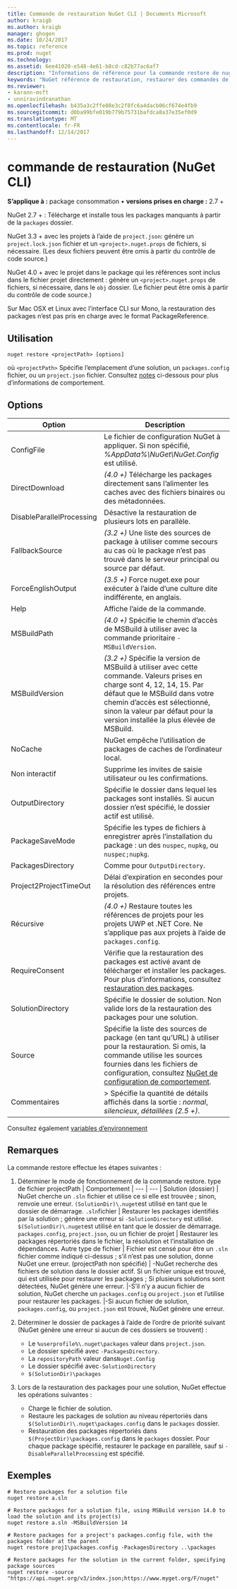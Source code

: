 ```yaml
---
title: Commande de restauration NuGet CLI | Documents Microsoft
author: kraigb
ms.author: kraigb
manager: ghogen
ms.date: 10/24/2017
ms.topic: reference
ms.prod: nuget
ms.technology: 
ms.assetid: 6ee41020-e548-4e61-b8cd-c82b77ac6af7
description: "Informations de référence pour la commande restore de nuget.exe"
keywords: "NuGet référence de restauration, restaurer des commandes de packages"
ms.reviewer:
- karann-msft
- unniravindranathan
ms.openlocfilehash: b435a3c2ffe08e3c2f8fc6a4dacb06cf674e4fb9
ms.sourcegitcommit: d0ba99bfe019b779b75731bafdca8a37e35ef0d9
ms.translationtype: MT
ms.contentlocale: fr-FR
ms.lasthandoff: 12/14/2017
---
```

# <a name="restore-command-nuget-cli"></a>commande de restauration (NuGet CLI)

**S’applique à :** package consommation &bullet; **versions prises en charge :** 2.7 +

NuGet 2.7 + : Télécharge et installe tous les packages manquants à partir de la `packages` dossier.

NuGet 3.3 + avec les projets à l’aide de `project.json`: génère un `project.lock.json` fichier et un `<project>.nuget.props` de fichiers, si nécessaire. (Les deux fichiers peuvent être omis à partir du contrôle de code source.)

NuGet 4.0 + avec le projet dans le package qui les références sont inclus dans le fichier projet directement : génère un `<project>.nuget.props` de fichiers, si nécessaire, dans le `obj` dossier. (Le fichier peut être omis à partir du contrôle de code source.)

Sur Mac OSX et Linux avec l’interface CLI sur Mono, la restauration des packages n’est pas pris en charge avec le format PackageReference.

## <a name="usage"></a>Utilisation

```
nuget restore <projectPath> [options]
```

où `<projectPath>` Spécifie l’emplacement d’une solution, un `packages.config` fichier, ou un `project.json` fichier. Consultez [notes](#remarks) ci-dessous pour plus d’informations de comportement.

## <a name="options"></a>Options

| Option | Description |
| --- | --- |
| ConfigFile | Le fichier de configuration NuGet à appliquer. Si non spécifié, *%AppData%\NuGet\NuGet.Config* est utilisé. |
| DirectDownload | *(4.0 +)*  Télécharge les packages directement sans l’alimenter les caches avec des fichiers binaires ou des métadonnées. |
| DisableParallelProcessing | Désactive la restauration de plusieurs lots en parallèle. |
| FallbackSource | *(3.2 +)*  Une liste des sources de package à utiliser comme secours au cas où le package n’est pas trouvé dans le serveur principal ou source par défaut. |
| ForceEnglishOutput | *(3.5 +)*  Force nuget.exe pour exécuter à l’aide d’une culture dite indifférente, en anglais. |
| Help | Affiche l’aide de la commande. |
| MSBuildPath | *(4.0 +)*  Spécifie le chemin d’accès de MSBuild à utiliser avec la commande prioritaire `-MSBuildVersion`. |
| MSBuildVersion | *(3.2 +)*  Spécifie la version de MSBuild à utiliser avec cette commande. Valeurs prises en charge sont 4, 12, 14, 15. Par défaut que le MSBuild dans votre chemin d’accès est sélectionné, sinon la valeur par défaut pour la version installée la plus élevée de MSBuild. |
| NoCache | NuGet empêche l’utilisation de packages de caches de l’ordinateur local. |
| Non interactif | Supprime les invites de saisie utilisateur ou les confirmations. |
| OutputDirectory | Spécifie le dossier dans lequel les packages sont installés. Si aucun dossier n’est spécifié, le dossier actif est utilisé. |
| PackageSaveMode | Spécifie les types de fichiers à enregistrer après l’installation du package : un des `nuspec`, `nupkg`, ou `nuspec;nupkg`. |
| PackagesDirectory | Comme pour `OutputDirectory`. |
| Project2ProjectTimeOut | Délai d’expiration en secondes pour la résolution des références entre projets. |
| Récursive | *(4.0 +)*  Restaure toutes les références de projets pour les projets UWP et .NET Core. Ne s’applique pas aux projets à l’aide de `packages.config`. |
| RequireConsent | Vérifie que la restauration des packages est activé avant de télécharger et installer les packages. Pour plus d’informations, consultez [restauration des packages](../consume-packages/package-restore.md). |
| SolutionDirectory | Spécifie le dossier de solution. Non valide lors de la restauration des packages pour une solution. |
| Source | Spécifie la liste des sources de package (en tant qu’URL) à utiliser pour la restauration. Si omis, la commande utilise les sources fournies dans les fichiers de configuration, consultez [NuGet de configuration de comportement](../Consume-Packages/Configuring-NuGet-Behavior.md). |
| Commentaires |> Spécifie la quantité de détails affichés dans la sortie : *normal*, *silencieux*, *détaillées (2.5 +)*. |

Consultez également [variables d’environnement](cli-ref-environment-variables.md)

## <a name="remarks"></a>Remarques

La commande restore effectue les étapes suivantes :

1. Déterminer le mode de fonctionnement de la commande restore.
    type de fichier projectPath | Comportement
    | --- | --- |
    Solution (dossier) | NuGet cherche un `.sln` fichier et utilise ce si elle est trouvée ; sinon, renvoie une erreur. `(SolutionDir)\.nuget`est utilisé en tant que le dossier de démarrage.
    `.sln`fichier | Restaurer les packages identifiés par la solution ; génère une erreur si `-SolutionDirectory` est utilisé. `$(SolutionDir)\.nuget`est utilisé en tant que le dossier de démarrage.
    `packages.config`, `project.json`, ou un fichier de projet | Restaurer les packages répertoriés dans le fichier, la résolution et l’installation de dépendances.
    Autre type de fichier | Fichier est censé pour être un `.sln` fichier comme indiqué ci-dessus ; s’il n’est pas une solution, donne NuGet une erreur.
    (projectPath non spécifié) | -NuGet recherche des fichiers de solution dans le dossier actif. Si un fichier unique est trouvé, qui est utilisée pour restaurer les packages ; Si plusieurs solutions sont détectées, NuGet génère une erreur.
    |-S’il n’y a aucun fichier de solution, NuGet cherche un `packages.config` ou `project.json` et l’utilise pour restaurer les packages.
    |-Si aucun fichier de solution, `packages.config`, ou `project.json` est trouvé, NuGet génère une erreur.

1. Déterminer le dossier de packages à l’aide de l’ordre de priorité suivant (NuGet génère une erreur si aucun de ces dossiers se trouvent) :

    - Le `%userprofile%\.nuget\packages` valeur dans `project.json`.
    - Le dossier spécifié avec `-PackagesDirectory`.
    - La `repositoryPath` valeur dans`Nuget.Config`
    - Le dossier spécifié avec`-SolutionDirectory`
    - `$(SolutionDir)\packages`

1. Lors de la restauration des packages pour une solution, NuGet effectue les opérations suivantes :
    - Charge le fichier de solution.
    - Restaure les packages de solution au niveau répertoriés dans `$(SolutionDir)\.nuget\packages.config` dans le `packages` dossier.
    - Restauration des packages répertoriés dans `$(ProjectDir)\packages.config` dans le `packages` dossier. Pour chaque package spécifié, restaurer le package en parallèle, sauf si `-DisableParallelProcessing` est spécifié.

## <a name="examples"></a>Exemples

```
# Restore packages for a solution file
nuget restore a.sln

# Restore packages for a solution file, using MSBuild version 14.0 to load the solution and its project(s)
nuget restore a.sln -MSBuildVersion 14

# Restore packages for a project's packages.config file, with the packages folder at the parent
nuget restore proj1\packages.config -PackagesDirectory ..\packages

# Restore packages for the solution in the current folder, specifying package sources
nuget restore -source "https://api.nuget.org/v3/index.json;https://www.myget.org/F/nuget"
```
